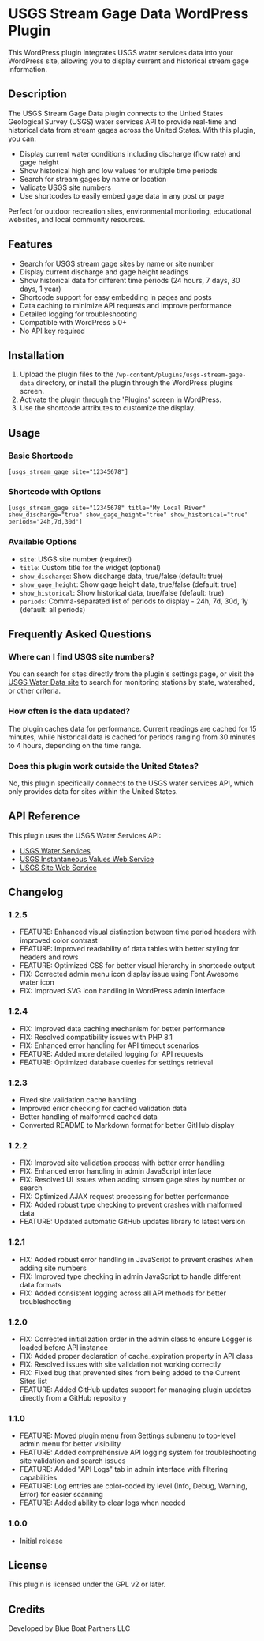 # USGS Stream Gage Data WordPress Plugin

This WordPress plugin integrates USGS water services data into your WordPress site, allowing you to display current and historical stream gage information.

## Description

The USGS Stream Gage Data plugin connects to the United States Geological Survey (USGS) water services API to provide real-time and historical data from stream gages across the United States. With this plugin, you can:

* Display current water conditions including discharge (flow rate) and gage height
* Show historical high and low values for multiple time periods
* Search for stream gages by name or location
* Validate USGS site numbers
* Use shortcodes to easily embed gage data in any post or page

Perfect for outdoor recreation sites, environmental monitoring, educational websites, and local community resources.

## Features

- Search for USGS stream gage sites by name or site number
- Display current discharge and gage height readings
- Show historical data for different time periods (24 hours, 7 days, 30 days, 1 year)
- Shortcode support for easy embedding in pages and posts
- Data caching to minimize API requests and improve performance
- Detailed logging for troubleshooting
- Compatible with WordPress 5.0+
- No API key required

## Installation

1. Upload the plugin files to the `/wp-content/plugins/usgs-stream-gage-data` directory, or install the plugin through the WordPress plugins screen.
2. Activate the plugin through the 'Plugins' screen in WordPress.
3. Use the shortcode attributes to customize the display.

## Usage

### Basic Shortcode

```
[usgs_stream_gage site="12345678"]
```

### Shortcode with Options

```
[usgs_stream_gage site="12345678" title="My Local River" show_discharge="true" show_gage_height="true" show_historical="true" periods="24h,7d,30d"]
```

### Available Options

- `site`: USGS site number (required)
- `title`: Custom title for the widget (optional)
- `show_discharge`: Show discharge data, true/false (default: true)
- `show_gage_height`: Show gage height data, true/false (default: true)
- `show_historical`: Show historical data, true/false (default: true)
- `periods`: Comma-separated list of periods to display - 24h, 7d, 30d, 1y (default: all periods)

## Frequently Asked Questions

### Where can I find USGS site numbers?

You can search for sites directly from the plugin's settings page, or visit the [USGS Water Data site](https://waterdata.usgs.gov/nwis/rt) to search for monitoring stations by state, watershed, or other criteria.

### How often is the data updated?

The plugin caches data for performance. Current readings are cached for 15 minutes, while historical data is cached for periods ranging from 30 minutes to 4 hours, depending on the time range.

### Does this plugin work outside the United States?

No, this plugin specifically connects to the USGS water services API, which only provides data for sites within the United States.

## API Reference

This plugin uses the USGS Water Services API:
- [USGS Water Services](https://waterservices.usgs.gov/)
- [USGS Instantaneous Values Web Service](https://waterservices.usgs.gov/rest/IV-Service.html)
- [USGS Site Web Service](https://waterservices.usgs.gov/rest/Site-Service.html)

## Changelog

### 1.2.5
- FEATURE: Enhanced visual distinction between time period headers with improved color contrast
- FEATURE: Improved readability of data tables with better styling for headers and rows
- FEATURE: Optimized CSS for better visual hierarchy in shortcode output
- FIX: Corrected admin menu icon display issue using Font Awesome water icon
- FIX: Improved SVG icon handling in WordPress admin interface

### 1.2.4
- FIX: Improved data caching mechanism for better performance
- FIX: Resolved compatibility issues with PHP 8.1
- FIX: Enhanced error handling for API timeout scenarios
- FEATURE: Added more detailed logging for API requests
- FEATURE: Optimized database queries for settings retrieval

### 1.2.3
- Fixed site validation cache handling
- Improved error checking for cached validation data
- Better handling of malformed cached data
- Converted README to Markdown format for better GitHub display

### 1.2.2
- FIX: Improved site validation process with better error handling
- FIX: Enhanced error handling in admin JavaScript interface
- FIX: Resolved UI issues when adding stream gage sites by number or search
- FIX: Optimized AJAX request processing for better performance
- FIX: Added robust type checking to prevent crashes with malformed data
- FEATURE: Updated automatic GitHub updates library to latest version

### 1.2.1
- FIX: Added robust error handling in JavaScript to prevent crashes when adding site numbers
- FIX: Improved type checking in admin JavaScript to handle different data formats
- FIX: Added consistent logging across all API methods for better troubleshooting

### 1.2.0
- FIX: Corrected initialization order in the admin class to ensure Logger is loaded before API instance
- FIX: Added proper declaration of cache_expiration property in API class
- FIX: Resolved issues with site validation not working correctly
- FIX: Fixed bug that prevented sites from being added to the Current Sites list
- FEATURE: Added GitHub updates support for managing plugin updates directly from a GitHub repository

### 1.1.0
- FEATURE: Moved plugin menu from Settings submenu to top-level admin menu for better visibility
- FEATURE: Added comprehensive API logging system for troubleshooting site validation and search issues
- FEATURE: Added "API Logs" tab in admin interface with filtering capabilities
- FEATURE: Log entries are color-coded by level (Info, Debug, Warning, Error) for easier scanning
- FEATURE: Added ability to clear logs when needed

### 1.0.0
- Initial release

## License

This plugin is licensed under the GPL v2 or later.

## Credits

Developed by Blue Boat Partners LLC
